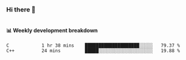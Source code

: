 ### Hi there 👋

<img  src="https://github-readme-stats.vercel.app/api?username=bokket&show_icons=true" alt="">

<img align="right" src="https://github-readme-stats.vercel.app/api/top-langs/?username=bokket" alt="">

#### :bar_chart: Weekly development breakdown


<!--START_SECTION:waka-->
```text
C            1 hr 38 mins    ████████████████████░░░░░   79.37 % 
C++          24 mins         █████░░░░░░░░░░░░░░░░░░░░   19.88 % 
```
<!--END_SECTION:waka-->

<!--
**bokket/bokket** is a ✨ _special_ ✨ repository because its `README.md` (this file) appears on your GitHub profile.

Here are some ideas to get you started:

- 🔭 I’m currently working on ...
- 🌱 I’m currently learning ...
- 👯 I’m looking to collaborate on ...
- 🤔 I’m looking for help with ...
- 💬 Ask me about ...
- 📫 How to reach me: ...
- 😄 Pronouns: ...
- ⚡ Fun fact: ...
-->
